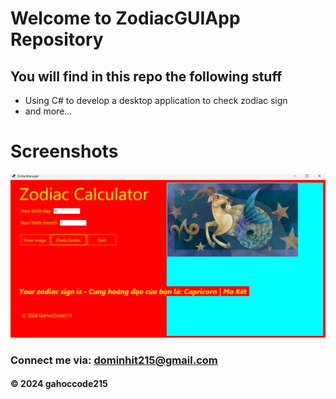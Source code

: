 # Welcome to ZodiacGUIApp Repository

## You will find in this repo the following stuff

* Using C# to develop a desktop application to check zodiac sign 
* and more...

# Screenshots
![Source code and test script](https://github.com/gahoccode215/ZodiacGUIApp/blob/main/images/Screenshot%202024-09-23%20133915.png)
### Connect me via: dominhit215@gmail.com

#### &#169; 2024 gahoccode215